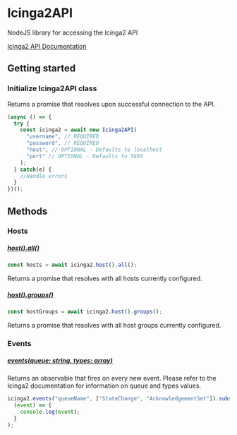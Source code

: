 # Icinga2API

NodeJS library for accessing the Icinga2 API

[Icinga2 API Documentation](https://icinga.com/docs/icinga2/latest/doc/12-icinga2-api)

## Getting started

### Initialize Icinga2API class

Returns a promise that resolves upon successful connection to the API.

```js
(async () => {
  try {
    const icinga2 = await new Icinga2API(
      "username", // REQUIRED
      "password", // REQUIRED
      "host", // OPTIONAL - Defaults to localhost
      "port" // OPTIONAL - Defaults to 5665
    );
  } catch(e) {
    //Handle errors
  }
})();
```

## Methods

### Hosts

##### [host().all()](https://icinga.com/docs/icinga2/latest/doc/09-object-types/#host)

```js
const hosts = await icinga2.host().all();
```

Returns a promise that resolves with all hosts currently configured.

##### [host().groups()](https://icinga.com/docs/icinga2/latest/doc/09-object-types/#hostgroup)

```js
const hostGroups = await icinga2.host().groups();
```

Returns a promise that resolves with all host groups currently configured.

### Events

##### [events(queue: string, types: array)](https://icinga.com/docs/icinga2/latest/doc/12-icinga2-api/#icinga2-api-event-streams)

Returns an observable that fires on every new event. Please refer to the Icinga2 documentation for information on queue and types values.

```js
icinga2.events("queueName", ["StateChange", "AcknowledgementSet"]).subscribe(
  (event) => {
    console.log(event);
  }
);
```
